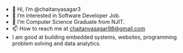 - 👋 Hi, I’m @chaitanyasagar3
- 👀 I’m interested in Software Developer Job.
- 🌱 I’m Computer Science Graduate from NJIT.
- 📫 How to reach me at chaitanyasagar98@gmail.com
- I am good at building embedded systems, websites, programming problem solving and data analytics.

<!---
chaitanyasagar3/chaitanyasagar3 is a ✨ special ✨ repository because its `README.md` (this file) appears on your GitHub profile.
You can click the Preview link to take a look at your changes.
--->

